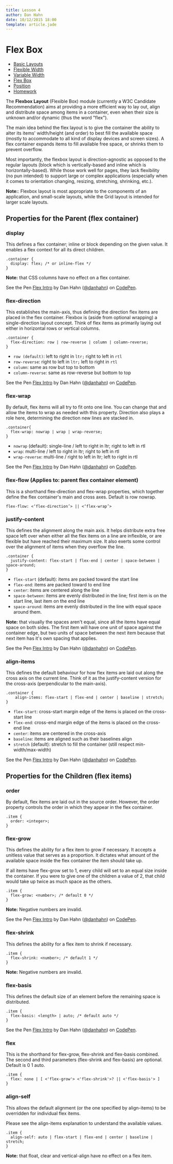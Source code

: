 ```yaml
---
title: Lesson 4
author: Dan Hahn
date: 10/12/2015 18:00
template: article.jade
---
```

# Flex Box

* [Basic Layouts]()
* [Flexible Width](flexable.html)
* [Variable Width](varable.html)
* [Flex Box](flex.html)
* [Position](position.html)
* [Homework](homework.html)



The **Flexbox Layout** (Flexible Box) module (currently a W3C Candidate Recommendation) aims at providing a more efficient way to lay out, align and distribute space among items in a container, even when their size is unknown and/or dynamic (thus the word "flex").

The main idea behind the flex layout is to give the container the ability to alter its items' width/height (and order) to best fill the available space (mostly to accommodate to all kind of display devices and screen sizes). A flex container expands items to fill available free space, or shrinks them to prevent overflow.

Most importantly, the flexbox layout is direction-agnostic as opposed to the regular layouts (block which is vertically-based and inline which is horizontally-based). While those work well for pages, they lack flexibility (no pun intended) to support large or complex applications (especially when it comes to orientation changing, resizing, stretching, shrinking, etc.).

**Note:**: Flexbox layout is most appropriate to the components of an application, and small-scale layouts, while the Grid layout is intended for larger scale layouts.

## Properties for the Parent (flex container)

### display

This defines a flex container; inline or block depending on the given value. It enables a flex context for all its direct children.

    .container {
      display: flex; /* or inline-flex */
    }

**Note:** that CSS columns have no effect on a flex container.

<p data-height="266" data-theme-id="16874" data-slug-hash="VvzQwP" data-default-tab="result" data-user="danhahn" class='codepen'>See the Pen <a href='http://codepen.io/danhahn/pen/VvzQwP/'>Flex Intro</a> by Dan Hahn (<a href='http://codepen.io/danhahn'>@danhahn</a>) on <a href='http://codepen.io'>CodePen</a>.</p>
<script async src="//assets.codepen.io/assets/embed/ei.js"></script>

### flex-direction

This establishes the main-axis, thus defining the direction flex items are placed in the flex container. Flexbox is (aside from optional wrapping) a single-direction layout concept. Think of flex items as primarily laying out either in horizontal rows or vertical columns.

    .container {
      flex-direction: row | row-reverse | column | column-reverse;
    }

* `row (default)`: left to right in `ltr;` right to left in `rtl`
* `row-reverse`: right to left in `ltr;` left to right in `rtl`
* `column`: same as row but top to bottom
* `column-reverse`: same as row-reverse but bottom to top

<p data-height="266" data-theme-id="16874" data-slug-hash="rOzJNX" data-default-tab="result" data-user="danhahn" class='codepen'>See the Pen <a href='http://codepen.io/danhahn/pen/rOzJNX/'>Flex Intro</a> by Dan Hahn (<a href='http://codepen.io/danhahn'>@danhahn</a>) on <a href='http://codepen.io'>CodePen</a>.</p>
<script async src="//assets.codepen.io/assets/embed/ei.js"></script>

### flex-wrap

By default, flex items will all try to fit onto one line. You can change that and allow the items to wrap as needed with this property. Direction also plays a role here, determining the direction new lines are stacked in.

    .container{
      flex-wrap: nowrap | wrap | wrap-reverse;
    }

* `nowrap` (default): single-line / left to right in ltr; right to left in rtl
* `wrap`: multi-line / left to right in ltr; right to left in rtl
* `wrap-reverse`: multi-line / right to left in ltr; left to right in rtl

<p data-height="266" data-theme-id="16874" data-slug-hash="YyxePZ" data-default-tab="result" data-user="danhahn" class='codepen'>See the Pen <a href='http://codepen.io/danhahn/pen/YyxePZ/'>Flex Intro</a> by Dan Hahn (<a href='http://codepen.io/danhahn'>@danhahn</a>) on <a href='http://codepen.io'>CodePen</a>.</p>
<script async src="//assets.codepen.io/assets/embed/ei.js"></script>

### flex-flow (Applies to: parent flex container element)

This is a shorthand flex-direction and flex-wrap properties, which together define the flex container's main and cross axes. Default is row nowrap.

    flex-flow: <‘flex-direction’> || <‘flex-wrap’>

### justify-content

This defines the alignment along the main axis. It helps distribute extra free space left over when either all the flex items on a line are inflexible, or are flexible but have reached their maximum size. It also exerts some control over the alignment of items when they overflow the line.

    .container {
      justify-content: flex-start | flex-end | center | space-between | space-around;
    }

* `flex-start` (default): items are packed toward the start line
* `flex-end`: items are packed toward to end line
* `center`: items are centered along the line
* `space-between`: items are evenly distributed in the line; first item is on the start line, last item on the end line
* `space-around`: items are evenly distributed in the line with equal space around them.

**Note:** that visually the spaces aren't equal, since all the items have equal space on both sides. The first item will have one unit of space against the container edge, but two units of space between the next item because that next item has it's own spacing that applies.

<p data-height="266" data-theme-id="16874" data-slug-hash="vNJdOZ" data-default-tab="result" data-user="danhahn" class='codepen'>See the Pen <a href='http://codepen.io/danhahn/pen/vNJdOZ/'>Flex Intro</a> by Dan Hahn (<a href='http://codepen.io/danhahn'>@danhahn</a>) on <a href='http://codepen.io'>CodePen</a>.</p>
<script async src="//assets.codepen.io/assets/embed/ei.js"></script>

### align-items

This defines the default behaviour for how flex items are laid out along the cross axis on the current line. Think of it as the justify-content version for the cross-axis (perpendicular to the main-axis).

    .container {
        align-items: flex-start | flex-end | center | baseline | stretch;
    }

* `flex-start`: cross-start margin edge of the items is placed on the cross-start line
* `flex-end`: cross-end margin edge of the items is placed on the cross-end line
* `center`: items are centered in the cross-axis
* `baseline`: items are aligned such as their baselines align
* `stretch` (default): stretch to fill the container (still respect min-width/max-width)

<p data-height="266" data-theme-id="16874" data-slug-hash="MavQwd" data-default-tab="result" data-user="danhahn" class='codepen'>See the Pen <a href='http://codepen.io/danhahn/pen/MavQwd/'>Flex Intro</a> by Dan Hahn (<a href='http://codepen.io/danhahn'>@danhahn</a>) on <a href='http://codepen.io'>CodePen</a>.</p>
<script async src="//assets.codepen.io/assets/embed/ei.js"></script>

## Properties for the Children (flex items)

### order

By default, flex items are laid out in the source order. However, the order property controls the order in which they appear in the flex container.

    .item {
      order: <integer>;
    }

### flex-grow

This defines the ability for a flex item to grow if necessary. It accepts a unitless value that serves as a proportion. It dictates what amount of the available space inside the flex container the item should take up.

If all items have flex-grow set to 1, every child will set to an equal size inside the container. If you were to give one of the children a value of 2, that child would take up twice as much space as the others.

    .item {
      flex-grow: <number>; /* default 0 */
    }

**Note:** Negative numbers are invalid.

<p data-height="266" data-theme-id="16874" data-slug-hash="gaxvge" data-default-tab="result" data-user="danhahn" class='codepen'>See the Pen <a href='http://codepen.io/danhahn/pen/gaxvge/'>Flex Intro</a> by Dan Hahn (<a href='http://codepen.io/danhahn'>@danhahn</a>) on <a href='http://codepen.io'>CodePen</a>.</p>
<script async src="//assets.codepen.io/assets/embed/ei.js"></script>

### flex-shrink

This defines the ability for a flex item to shrink if necessary.

    .item {
      flex-shrink: <number>; /* default 1 */
    }

**Note:** Negative numbers are invalid.

### flex-basis
This defines the default size of an element before the remaining space is distributed.

    .item {
      flex-basis: <length> | auto; /* default auto */
    }

<p data-height="266" data-theme-id="16874" data-slug-hash="NGvydE" data-default-tab="result" data-user="danhahn" class='codepen'>See the Pen <a href='http://codepen.io/danhahn/pen/NGvydE/'>Flex Intro</a> by Dan Hahn (<a href='http://codepen.io/danhahn'>@danhahn</a>) on <a href='http://codepen.io'>CodePen</a>.</p>
<script async src="//assets.codepen.io/assets/embed/ei.js"></script>

### flex

This is the shorthand for flex-grow, flex-shrink and flex-basis combined. The second and third parameters (flex-shrink and flex-basis) are optional. Default is 0 1 auto.

    .item {
      flex: none | [ <'flex-grow'> <'flex-shrink'>? || <'flex-basis'> ]
    }

### align-self

This allows the default alignment (or the one specified by align-items) to be overridden for individual flex items.

Please see the align-items explanation to understand the available values.

    .item {
      align-self: auto | flex-start | flex-end | center | baseline | stretch;
    }

**Note:** that float, clear and vertical-align have no effect on a flex item.
